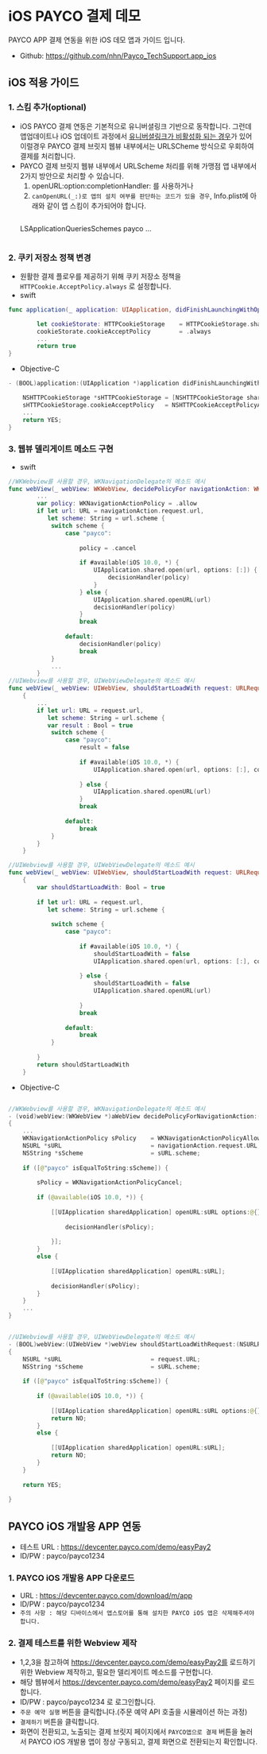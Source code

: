 # iOS PAYCO 결제 데모

PAYCO APP 결제 연동을 위한 iOS 데모 앱과 가이드 입니다.
* Github: https://github.com/nhn/Payco_TechSupport.app_ios

## iOS 적용 가이드

### 1. 스킴 추가(optional)
* iOS PAYCO 결제 연동은 기본적으로 유니버셜링크 기반으로 동작합니다. 
  그런데 앱업데이트나 iOS 업데이트 과정에서 [유니버셜링크가 비활성화 되는 경우](https://openradar.appspot.com/4999496467480576)가 있어 
  이럴경우 PAYCO 결제 브릿지 웹뷰 내부에서는 URLSCheme 방식으로 우회하여 결제를 처리합니다.
* PAYCO 결제 브릿지 웹뷰 내부에서 URLScheme 처리를 위해 가맹점 앱 내부에서 2가지 방안으로 처리할 수 있습니다.
  1. openURL:option:completionHandler: 를 사용하거나
  2. `canOpenURL(_:)로 앱의 설치 여부를 판단하는 코드가 있을 경우`, Info.plist에 아래와 같이 앱 스킴이 추가되어야 합니다.
     ```xml
    <key>LSApplicationQueriesSchemes</key>
    <array>
        <string>payco</string>
        ...
    </array>
    ```
### 2. 쿠키 저장소 정책 변경
* 원활한 결제 플로우를 제공하기 위해 쿠키 저장소 정책을 `HTTPCookie.AcceptPolicy.always` 로 설정합니다.
* swift
```swift
func application(_ application: UIApplication, didFinishLaunchingWithOptions launchOptions: [UIApplication.LaunchOptionsKey: Any]?) -> Bool {

        let cookieStorate: HTTPCookieStorage    = HTTPCookieStorage.shared
        cookieStorate.cookieAcceptPolicy        = .always
        ...
        return true
}
```
* Objective-C
```swift
- (BOOL)application:(UIApplication *)application didFinishLaunchingWithOptions:(NSDictionary *)launchOptions {

    NSHTTPCookieStorage *sHTTPCookieStorage = [NSHTTPCookieStorage sharedHTTPCookieStorage];
    sHTTPCookieStorage.cookieAcceptPolicy   = NSHTTPCookieAcceptPolicyAlways;
    ...
    return YES;
}
```

### 3. 웹뷰 델리게이트 메소드 구현

* swift

```swift
//WKWebview를 사용할 경우, WKNavigationDelegate의 메소드 예시
func webView(_ webView: WKWebView, decidePolicyFor navigationAction: WKNavigationAction, decisionHandler: @escaping (WKNavigationActionPolicy) -> Void) {
        ...
        var policy: WKNavigationActionPolicy = .allow
        if let url: URL = navigationAction.request.url,
           let scheme: String = url.scheme {
            switch scheme {
                case "payco":
                    
                    policy = .cancel
                    
                    if #available(iOS 10.0, *) {
                        UIApplication.shared.open(url, options: [:]) { (success) in
                            decisionHandler(policy)
                        }
                    } else {
                        UIApplication.shared.openURL(url)
                        decisionHandler(policy)
                    }
                    break
                
                default:
                    decisionHandler(policy)
                    break
            }
            ...
        }
//UIWebview를 사용할 경우, UIWebViewDelegate의 메소드 예시        
func webView(_ webView: UIWebView, shouldStartLoadWith request: URLRequest, navigationType: UIWebView.NavigationType) -> Bool
    {
        ...
        if let url: URL = request.url,
           let scheme: String = url.scheme {
           var result : Bool = true
            switch scheme {
                case "payco":
                    result = false
                    
                    if #available(iOS 10.0, *) {
                        UIApplication.shared.open(url, options: [:], completionHandler: nil)
                        
                    } else {
                        UIApplication.shared.openURL(url)
                    }
                    break
                
                default:
                    break
            }
        }
    }        

//UIWebview를 사용할 경우, UIWebViewDelegate의 메소드 예시
func webView(_ webView: UIWebView, shouldStartLoadWith request: URLRequest, navigationType: UIWebView.NavigationType) -> Bool
    {
        var shouldStartLoadWith: Bool = true
        
        if let url: URL = request.url,
           let scheme: String = url.scheme {
            
            switch scheme {
                case "payco":
                    
                    if #available(iOS 10.0, *) {
                        shouldStartLoadWith = false
                        UIApplication.shared.open(url, options: [:], completionHandler: nil)
                        
                    } else {
                        shouldStartLoadWith = false
                        UIApplication.shared.openURL(url)
                        
                    }
                    break
                
                default:
                    break
            }
            
        }
        return shouldStartLoadWith
    }
```


* Objective-C

```swift

//WKWebview를 사용할 경우, WKNavigationDelegate의 메소드 예시
- (void)webView:(WKWebView *)aWebView decidePolicyForNavigationAction:(WKNavigationAction *)navigationAction decisionHandler:(void (^)(WKNavigationActionPolicy))decisionHandler
{
    ...
    WKNavigationActionPolicy sPolicy    = WKNavigationActionPolicyAllow;
    NSURL *sURL                         = navigationAction.request.URL;
    NSString *sScheme                   = sURL.scheme;
    
    if ([@"payco" isEqualToString:sScheme]) {
        
        sPolicy = WKNavigationActionPolicyCancel;
        
        if (@available(iOS 10.0, *)) {
            
            [[UIApplication sharedApplication] openURL:sURL options:@{} completionHandler:^(BOOL sSuccess) {
                
                decisionHandler(sPolicy);
                
            }];
        }
        else {
            
            [[UIApplication sharedApplication] openURL:sURL];
            
            decisionHandler(sPolicy);
        }
    }
    ...
}


//UIWebview를 사용할 경우, UIWebViewDelegate의 메소드 예시
- (BOOL)webView:(UIWebView *)webView shouldStartLoadWithRequest:(NSURLRequest *)request navigationType:(UIWebViewNavigationType)navigationType
{
    NSURL *sURL                         = request.URL;
    NSString *sScheme                   = sURL.scheme;
    
    if ([@"payco" isEqualToString:sScheme]) {
        
        if (@available(iOS 10.0, *)) {
            
            [[UIApplication sharedApplication] openURL:sURL options:@{} completionHandler:^(BOOL sSuccess) {}];
            return NO;
        }
        else {
            
            [[UIApplication sharedApplication] openURL:sURL];
            return NO;
        }
    }
    
    return YES;
    
}
```

## PAYCO iOS 개발용 APP 연동 

* 테스트 URL : https://devcenter.payco.com/demo/easyPay2 
* ID/PW : payco/payco1234

### 1. PAYCO iOS 개발용 APP 다운로드

* URL : https://devcenter.payco.com/download/m/app
* ID/PW : payco/payco1234
* `주의 사항 : 해당 디바이스에서 앱스토어를 통해 설치한 PAYCO iOS 앱은 삭제해주셔야 합니다.` 

### 2. 결제 테스트를 위한 Webview 제작

* 1,2,3을 참고하여 https://devcenter.payco.com/demo/easyPay2를 로드하기 위한 Webview 제작하고, 필요한 델리게이트 메소드를 구현합니다.
* 해당 웹뷰에서  https://devcenter.payco.com/demo/easyPay2 페이지를 로드합니다.
* ID/PW : payco/payco1234 로 로그인합니다.
* `주문 예약 실행` 버튼을 클릭합니다.(주문 예약 API 호출을 시뮬레이션 하는 과정)
* `결제하기` 버튼을 클릭합니다.
* 화면이 전환되고, 노출되는 결제 브릿지 페이지에서 `PAYCO앱으로 결제` 버튼을 눌러서 PAYCO iOS 개발용 앱이 정상 구동되고, 결제 화면으로 전환되는지 확인합니다. 
